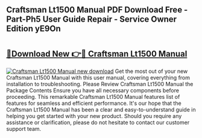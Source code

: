 ## Craftsman Lt1500 Manual PDF Download Free - Part-Ph5 User Guide Repair - Service Owner Edition yE9On

# <h2><a href="http://bc27768.oget.top/?id=Craftsman+Lt1500+Manual">🔗Download New 👉🔴 Craftsman Lt1500 Manual</a></h2>

[![Craftsman Lt1500 Manual new download](https://i.imgur.com/5g1atiW.png)](http://bc27768.oget.top/?id=Craftsman+Lt1500+Manual)
Get the most out of your new Craftsman Lt1500 Manual with this user manual, covering everything from installation to troubleshooting. Please Review Craftsman Lt1500 Manual the Package Contents Ensure you have all necessary components before proceeding. This remarkable Craftsman Lt1500 Manual features list of features for seamless and efficient performance. It's our hope that the Craftsman Lt1500 Manual has been a clear and easy-to-understand guide in helping you get started with your new product. Should you require any assistance or clarification, please do not hesitate to contact our customer support team.
